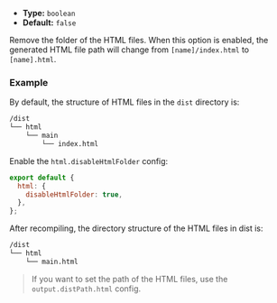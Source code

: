 - **Type:** `boolean`
- **Default:** `false`

Remove the folder of the HTML files. When this option is enabled, the generated HTML file path will change from `[name]/index.html` to `[name].html`.

### Example

By default, the structure of HTML files in the `dist` directory is:

```bash
/dist
└── html
    └── main
        └── index.html
```

Enable the `html.disableHtmlFolder` config:

```js
export default {
  html: {
    disableHtmlFolder: true,
  },
};
```

After recompiling, the directory structure of the HTML files in dist is:

```bash
/dist
└── html
    └── main.html
```

> If you want to set the path of the HTML files, use the `output.distPath.html` config.
